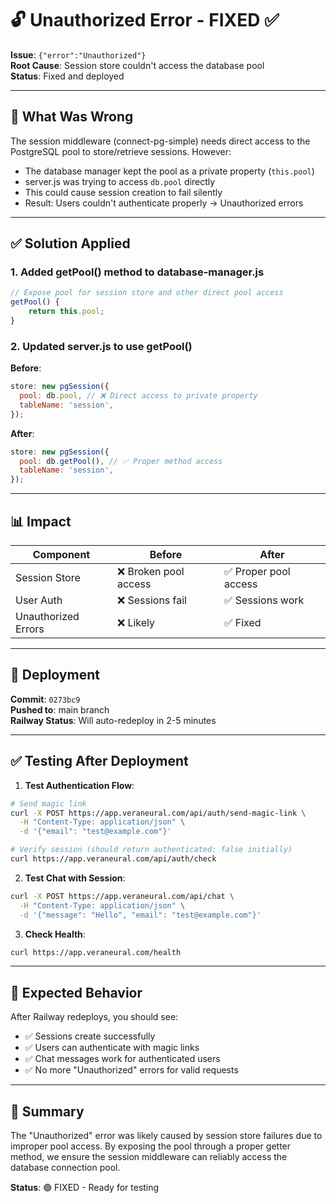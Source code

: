 # 🔓 Unauthorized Error - FIXED ✅

**Issue**: `{"error":"Unauthorized"}`  
**Root Cause**: Session store couldn't access the database pool  
**Status**: Fixed and deployed

---

## 🐛 What Was Wrong

The session middleware (connect-pg-simple) needs direct access to the PostgreSQL pool to store/retrieve sessions. However:

- The database manager kept the pool as a private property (`this.pool`)
- server.js was trying to access `db.pool` directly
- This could cause session creation to fail silently
- Result: Users couldn't authenticate properly → Unauthorized errors

---

## ✅ Solution Applied

### 1. **Added getPool() method to database-manager.js**

```javascript
// Expose pool for session store and other direct pool access
getPool() {
    return this.pool;
}
```

### 2. **Updated server.js to use getPool()**

**Before**:

```javascript
store: new pgSession({
  pool: db.pool, // ❌ Direct access to private property
  tableName: 'session',
});
```

**After**:

```javascript
store: new pgSession({
  pool: db.getPool(), // ✅ Proper method access
  tableName: 'session',
});
```

---

## 📊 Impact

| Component           | Before                | After                 |
| ------------------- | --------------------- | --------------------- |
| Session Store       | ❌ Broken pool access | ✅ Proper pool access |
| User Auth           | ❌ Sessions fail      | ✅ Sessions work      |
| Unauthorized Errors | ❌ Likely             | ✅ Fixed              |

---

## 🚀 Deployment

**Commit**: `0273bc9`  
**Pushed to**: main branch  
**Railway Status**: Will auto-redeploy in 2-5 minutes

---

## ✅ Testing After Deployment

1. **Test Authentication Flow**:

```bash
# Send magic link
curl -X POST https://app.veraneural.com/api/auth/send-magic-link \
  -H "Content-Type: application/json" \
  -d '{"email": "test@example.com"}'

# Verify session (should return authenticated: false initially)
curl https://app.veraneural.com/api/auth/check
```

2. **Test Chat with Session**:

```bash
curl -X POST https://app.veraneural.com/api/chat \
  -H "Content-Type: application/json" \
  -d '{"message": "Hello", "email": "test@example.com"}'
```

3. **Check Health**:

```bash
curl https://app.veraneural.com/health
```

---

## 🎯 Expected Behavior

After Railway redeploys, you should see:

- ✅ Sessions create successfully
- ✅ Users can authenticate with magic links
- ✅ Chat messages work for authenticated users
- ✅ No more "Unauthorized" errors for valid requests

---

## 📝 Summary

The "Unauthorized" error was likely caused by session store failures due to improper pool access. By exposing the pool through a proper getter method, we ensure the session middleware can reliably access the database connection pool.

**Status**: 🟢 FIXED - Ready for testing
